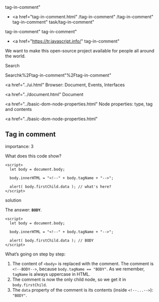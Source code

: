 tag-in-comment"

- <a href="tag-in-comment.html"
  /tag-in-comment"
  /tag-in-comment"
  tag-in-comment"
  task/tag-in-comment"

<!-- -->

tag-in-comment"
tag-in-comment"

- <a href="https://tr.javascript.info/"
  tag-in-comment"

We want to make this open-source project available for people all around the world.

Search

Searchk%2Ftag-in-comment"%2Ftag-in-comment" </a>

<a href="../ui.html" Browser: Document, Events, Interfaces</span></a>

<a href="../document.html" Document</span></a>

<a href="../basic-dom-node-properties.html" Node properties: type, tag and contents</span></a>

<a href="../basic-dom-node-properties.html"

## Tag in comment

<span class="task__importance" title="How important is the task, from 1 to 5">importance: 3</span>

What does this code show?

    <script>
      let body = document.body;

      body.innerHTML = "<!--" + body.tagName + "-->";

      alert( body.firstChild.data ); // what's here?
    </script>

solution

The answer: **`BODY`**.

<a href="tag-in-comment.html#" class="toolbar__button toolbar__button_run" title="show"></a>

<a href="tag-in-comment.html#" class="toolbar__button toolbar__button_edit" title="open in sandbox"></a>

    <script>
      let body = document.body;

      body.innerHTML = "<!--" + body.tagName + "-->";

      alert( body.firstChild.data ); // BODY
    </script>

What’s going on step by step:

1.  The content of `<body>` is replaced with the comment. The comment is `<!--BODY-->`, because `body.tagName == "BODY"`. As we remember, `tagName` is always uppercase in HTML.
2.  The comment is now the only child node, so we get it in `body.firstChild`.
3.  The `data` property of the comment is its contents (inside `<!--...-->`): `"BODY"`.

